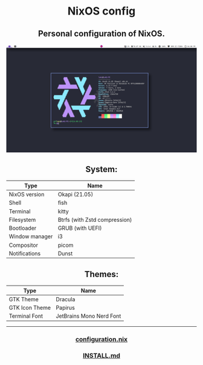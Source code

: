 <div align="center">
  
# NixOS config
## Personal configuration of NixOS.
![Screenshot](screenshot1.png)

## System:
| Type           | Name                          |
| -------------  | ----------------------------- |
| NixOS version  | Okapi (21.05)                 |
| Shell          | fish                          |
| Terminal       | kitty                         |
| Filesystem     | Btrfs (with Zstd compression) |
| Bootloader     | GRUB (with UEFI)              |
| Window manager | i3                            |
| Compositor     | picom                         |
| Notifications  | Dunst                         |

## Themes:
| Type           | Name                          |
| -------------  | ----------------------------- |
| GTK Theme      | Dracula                       |
| GTK Icon Theme | Papirus                       |
| Terminal Font  | JetBrains Mono Nerd Font      |
---
### [configuration.nix](Nix/configuration.nix)
### [INSTALL.md](INSTALL.md)

</div>
